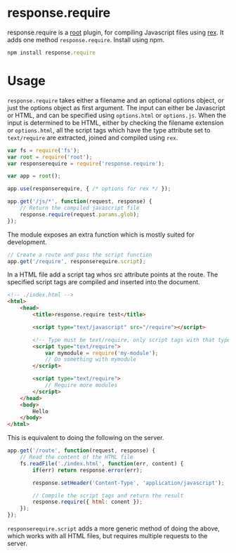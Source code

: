 # response.require

response.require is a [root][root] plugin, for compiling Javascript files using [rex][rex]. It adds one method `response.require`. Install using npm.

```javascript
npm install response.require
```

# Usage

`response.require` takes either a filename and an optional options object, or just the options object as first argument. The input can either be Javascript or HTML, and can be specified using `options.html` or `options.js`. When the input is determined to be HTML, either by checking the filename extension or `options.html`, all the script tags which have the type attribute set to `text/require` are extracted, joined and compiled using `rex`.

```javascript
var fs = require('fs');
var root = require('root');
var responserequire = require('response.require');

var app = root();

app.use(responserequire, { /* options for rex */ });

app.get('/js/*', function(request, response) {
	// Return the compiled javascript file
	response.require(request.params.glob);
});
```

The module exposes an extra function which is mostly suited for development.

```javascript
// Create a route and pass the script function
app.get('/require', responserequire.script);
```

In a HTML file add a script tag whos src attribute points at the route. The specified script tags are compiled and inserted into the document.

```html
<!-- ./index.html -->
<html>
	<head>
		<title>response.require test</title>

		<script type="text/javascript" src="/require"></script>

		<!-- Type must be text/require, only script tags with that type will be compiled -->
		<script type="text/require">
			var mymodule = require('my-module');
			// Do something with mymodule
		</script>

		<script type="text/require">
			// Require more modules
		</script>
	</head>
	<body>
		Hello
	</body>
</html>
```

This is equivalent to doing the following on the server.

```javascript
app.get('/route', function(request, response) {
	// Read the content of the HTML file
	fs.readFile('./index.html', function(err, content) {
		if(err) return response.error(err);

		response.setHeader('Content-Type', 'application/javascript');

		// Compile the script tags and return the result
		response.require({ html: conent });
	});
});
```

`responserequire.script` adds a more generic method of doing the above, which works with all HTML files, but requires multiple requests to the server.

[root]:https://github.com/mafintosh/root "root"
[rex]:https://github.com/gett/rex "rex"
